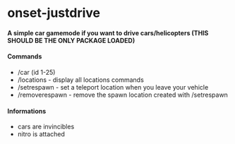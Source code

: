 # onset-justdrive

#### A simple car gamemode if you want to drive cars/helicopters (THIS SHOULD BE THE ONLY PACKAGE LOADED)

#### Commands
* /car (id 1-25)
* /locations - display all locations commands
* /setrespawn - set a teleport location when you leave your vehicle
* /removerespawn - remove the spawn location created with /setrespawn

#### Informations
* cars are invincibles
* nitro is attached